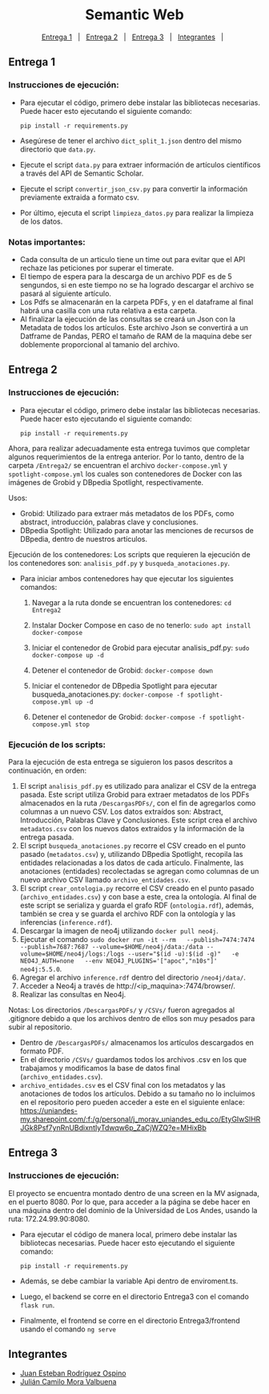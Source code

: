 <h1 align="center">
  Semantic Web
  <br>
</h1>
<p align="center">
  <a href="#entrega-1">Entrega 1</a> &#xa0; | &#xa0; 
  <a href="#entrega-2">Entrega 2</a> &#xa0; | &#xa0;
  <a href="#entrega-3">Entrega 3</a> &#xa0; | &#xa0;
  <a href="#integrantes">Integrantes</a> &#xa0; | &#xa0;
</p>


## Entrega 1 ##
### Instrucciones de ejecución:
- Para ejecutar el código, primero debe instalar las bibliotecas necesarias. Puede hacer esto ejecutando el siguiente comando:
   
   ```pip install -r requirements.py```
- Asegúrese de tener el archivo `dict_split_1.json` dentro del mismo directorio que `data.py`.
- Ejecute el script `data.py` para extraer información de artículos científicos a través del API de Semantic Scholar.
- Ejecute el script `convertir_json_csv.py` para convertir la información previamente extraida a formato csv.
- Por último, ejecuta el script `limpieza_datos.py` para realizar la limpieza de los datos.

### Notas importantes:
- Cada consulta de un articulo tiene un time out para evitar que el API rechaze las peticiones por superar el timerate.
- El tiempo de espera para la descarga de un archivo PDF es de 5 sengundos, si en este tiempo no se ha logrado descargar el archivo se pasará al siguiente artículo.
- Los Pdfs se almacenarán en la carpeta PDFs, y en el dataframe al final habrá una casilla con una ruta relativa a esta carpeta.
- Al finalizar la ejecución de las  consultas se creará un Json con la Metadata de todos los artículos. Este archivo Json se convertirá a un Datframe de Pandas, PERO el tamaño de RAM de la maquina debe ser doblemente proporcional al tamanio del archivo.

## Entrega 2 ##
### Instrucciones de ejecución:
- Para ejecutar el código, primero debe instalar las bibliotecas necesarias. Puede hacer esto ejecutando el siguiente comando:
   
   ```pip install -r requirements.py```

Ahora, para realizar adecuadamente esta entrega tuvimos que completar algunos requerimientos de la entrega anterior. Por lo tanto, dentro de la carpeta `/Entrega2/` se encuentran el archivo `docker-compose.yml` y `spotlight-compose.yml` los cuales son contenedores de Docker con las imágenes de Grobid y DBpedia Spotlight, respectivamente. 

Usos:
- Grobid: Utilizado para extraer más metadatos de los PDFs, como abstract, introducción, palabras clave y conclusiones.
- DBpedia Spotlight: Utilizado para anotar las menciones de recursos de DBpedia, dentro de nuestros artículos.

Ejecución de los contenedores:
Los scripts que requieren la ejecución de los contenedores son: `analisis_pdf.py` y `busqueda_anotaciones.py`.

- Para iniciar ambos contenedores hay que ejecutar los siguientes comandos:
  
  1. Navegar a la ruta donde se encuentran los contenedores: ```cd Entrega2```

  2. Instalar Docker Compose en caso de no tenerlo: ```sudo apt install docker-compose``` 

  3. Iniciar el contenedor de Grobid para ejecutar analisis_pdf.py: ```sudo docker-compose up -d```
  4. Detener el contenedor de Grobid: ```docker-compose down```
  5. Iniciar el contenedor de DBpedia Spotlight para ejecutar busqueda_anotaciones.py: ```docker-compose -f spotlight-compose.yml up -d```
  6. Detener el contenedor de Grobid: ```docker-compose -f spotlight-compose.yml stop```

### Ejecución de los scripts:
Para la ejecución de esta entrega se siguieron los pasos descritos a continuación, en orden:
1. El script `analisis_pdf.py` es utilizado para analizar el CSV de la entrega pasada. Este script utiliza Grobid para extraer metadatos de los PDFs almacenados en la ruta `/DescargasPDFs/`, con el fin de agregarlos como columnas a un nuevo CSV. Los datos extraídos son: Abstract, Introducción, Palabras Clave y Conclusiones. Este script crea el archivo `metadatos.csv` con los nuevos datos extraídos y la información de la entrega pasada.
2. El script `busqueda_anotaciones.py` recorre el CSV creado en el punto pasado (`metadatos.csv`) y, utilizando DBpedia Spotlight, recopila las entidades relacionadas a los datos de cada artículo. Finalmente, las anotaciones (entidades) recolectadas se agregan como columnas de un nuevo archivo CSV llamado `archivo_entidades.csv`.
3. El script `crear_ontologia.py` recorre el CSV creado en el punto pasado (`archivo_entidades.csv`) y con base a este, crea la ontología. Al final de este script se serializa y guarda el grafo RDF (`ontologia.rdf`), además, también se crea y se guarda el archivo RDF con la ontología y las inferencias (`inference.rdf`).
4. Descargar la imagen de neo4j utilizando ```docker pull neo4j```.
5. Ejecutar el comando ```sudo docker run -it --rm   --publish=7474:7474 --publish=7687:7687 --volume=$HOME/neo4j/data:/data --volume=$HOME/neo4j/logs:/logs --user="$(id -u):$(id -g)"   -e NEO4J_AUTH=none   --env NEO4J_PLUGINS='["apoc","n10s"]'   neo4j:5.5.0```.
6. Agregar el archivo `inference.rdf` dentro del directorio `/neo4j/data/`.
7. Acceder a Neo4j a través de http://<ip_maquina>:7474/browser/.
8. Realizar las consultas en Neo4j.

Notas:
Los directorios `/DescargasPDFs/` y `/CSVs/` fueron agregados al .gitignore debido a que los archivos dentro de ellos son muy pesados para subir al repositorio. 

- Dentro de `/DescargasPDFs/` almacenamos los artículos descargados en formato PDF.
- En el directorio `/CSVs/` guardamos todos los archivos .csv en los que trabajamos y modificamos la base de datos final (`archivo_entidades.csv`).
- `archivo_entidades.csv` es el CSV final con los metadatos y las anotaciones de todos los artículos. Debido a su tamaño no lo incluimos en el repositorio pero pueden acceder a este en el siguiente enlace: https://uniandes-my.sharepoint.com/:f:/g/personal/j_morav_uniandes_edu_co/EtyGIwSlHRJGk8Psf7ynRnUBdixntIyTdwqw6p_ZaCjWZQ?e=MHixBb 

## Entrega 3 ##
### Instrucciones de ejecución:

El proyecto se encuentra montado dentro de una screen en la MV asignada, en el puerto 8080. Por lo que, para acceder a la página se debe hacer en una máquina dentro del dominio de la Universidad de Los Andes, usando la ruta: 172.24.99.90:8080.

- Para ejecutar el código de manera local, primero debe instalar las bibliotecas necesarias. Puede hacer esto ejecutando el siguiente comando:
   
   ```pip install -r requirements.py```
- Además, se debe cambiar la variable Api dentro de enviroment.ts.
- Luego, el backend se corre en el directorio Entrega3 con el comando ```flask run```.
- Finalmente, el frontend se corre en el directorio Entrega3/frontend usando el comando ```ng serve```


## Integrantes ##
- <a href="https://github.com/Juanes1516" target="_blank">Juan Esteban Rodríguez Ospino</a>
- <a href="https://github.com/julian27m/" target="_blank">Julián Camilo Mora Valbuena</a>



